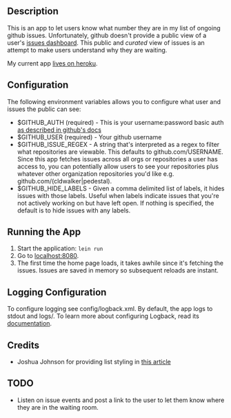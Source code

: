 ## Description

This is an app to let users know what number they are in my list of
ongoing github issues. Unfortunately, github doesn't provide a public view of a user's
[issues dashboard](https://github.com/dashboard/issues/repos). This
public and *curated* view of issues is an attempt to make users
understand why they are waiting.

My current app [lives on heroku](http://gh-waiting-room.herokuapp.com/).

## Configuration

The following environment variables allows you to configure what user
and issues the public can see:

* $GITHUB_AUTH (required) - This is your username:password basic auth
  [as described in github's docs](http://developer.github.com/v3/#authentication)
* $GITHUB_USER (required) - Your github username
* $GITHUB_ISSUE_REGEX - A string that's interpreted as a regex to
  filter what repositories are viewable. This defaults to
  github.com/USERNAME. Since this app fetches issues across all orgs
  or repositories a user has access to, you can potentially allow
  users to see your repositories plus whatever other organization
  repositories you'd like e.g. github.com/(cldwalker|pedestal).
* $GITHUB_HIDE_LABELS - Given a comma delimited list of labels, it
  hides issues with those labels. Useful when labels indicate issues
  that you're not actively working on but have left open. If nothing
  is specified, the default is to hide issues with any labels.

## Running the App

1. Start the application: `lein run`
2. Go to [localhost:8080](http://localhost:8080/).
3. The first time the home page loads, it takes awhile since it's
   fetching the issues. Issues are saved in memory so subsequent reloads
   are instant.

## Logging Configuration

To configure logging see config/logback.xml. By default, the app logs to stdout and logs/.
To learn more about configuring Logback, read its
[documentation](http://logback.qos.ch/documentation.html).

## Credits
* Joshua Johnson for providing list styling in
  [this article](http://designshack.net/articles/css/5-simple-and-practical-css-list-styles-you-can-copy-and-paste/)
  
## TODO
* Listen on issue events and post a link to the user to let them
know where they are in the waiting room.
